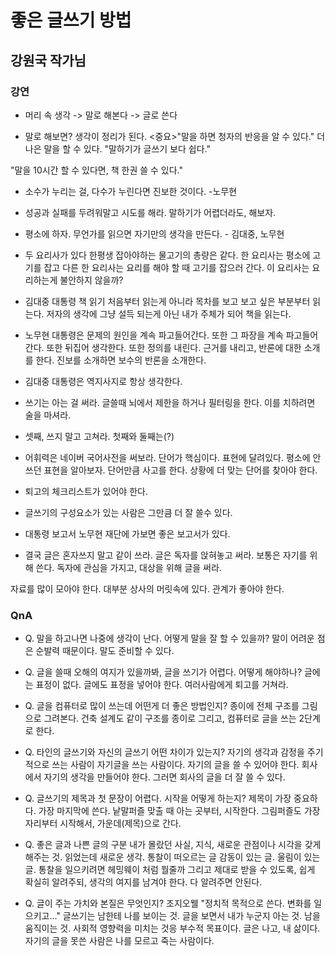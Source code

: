 # 좋은 글쓰기 방법 
## 강원국 작가님

### 강연
* 머리 속 생각 -> 말로 해본다 -> 글로 쓴다

* 말로 해보면? 생각이 정리가 된다. 
<중요>"말을 하면 청자의 반응을 알 수 있다." 더 나은 말을 할 수 있다. 
"말하기가 글쓰기 보다 쉽다."
  
"말을 10시간 할 수 있다면, 책 한권 쓸 수 있다."

* 소수가 누리는 걸, 다수가 누린다면 진보한 것이다. -노무현

* 성공과 실패를 두려워말고 시도를 해라. 
말하기가 어렵더라도, 해보자.

* 평소에 하자.
무언가를 읽으면 자기만의 생각을 만든다. - 김대중, 노무현

* 두 요리사가 있다
한평생 잡아야하는 물고기의 총량은 같다.
한 요리사는 평소에 고기를 잡고
다른 한 요리사는 요리를 해야 할 때 고기를 잡으러 간다.
이 요리사는 요리하는게 불안하지 않을까?

* 김대중 대통령 책 읽기
처음부터 읽는게 아니라 목차를 보고 보고 싶은 부분부터 읽는다. 저자의 생각에 그냥 설득 되는게 아닌 내가 주체가 되어 책을 읽는다.

* 노무현 대통령은 문제의 원인을 계속 파고들어간다.
또한 그 파장을 계속 파고들어간다.
또한 뒤집어 생각한다.
또한 정의를 내린다. 근거를 내리고, 반론에 대한 소개를 한다. 진보를 소개하면 보수의 반론을 소개한다.

* 김대중 대통령은 역지사지로 항상 생각한다.

* 쓰기는 아는 걸 써라.
글쓸때 뇌에서 제한을 하거나 필터링을 한다. 이를 치하려면 술을 마셔라.

* 셋째, 쓰지 말고 고쳐라.
첫째와 둘째는(?)

* 어휘력은 네이버 국어사전을 써보라.
단어가 핵심이다. 표현에 달려있다.
평소에 안쓰던 표현을 알아보자.
단어만큼 사고를 한다.
상황에 더 맞는 단어를 찾아야 한다.

* 퇴고의 체크리스트가 있어야 한다.

* 글쓰기의 구성요소가 있는 사람은 그만큼 더 잘 쓸수 있다.

* 대통령 보고서 
노무현 재단에 가보면 좋은 보고서가 있다.

* 결국 글은 혼자쓰지 말고 같이 쓰라.
글은 독자를 앉혀놓고 써라.
보통은 자기를 위해 쓴다.
독자에 관심을 가지고, 대상을 위해 글을 써라.

자료를 많이 모아야 한다. 대부분 상사의 머릿속에 있다. 관계가 좋아야 한다. 


### QnA
* Q. 말을 하고나면 나중에 생각이 난다. 어떻게 말을 잘 할 수 있을까?
말이 어려운 점은 순발력 때문이다.
말도 준비할 수 있다.

* Q. 글을 쓸때 오해의 여지가 있을까봐, 글을 쓰기가 어렵다. 어떻게 해야하나?
글에는 표정이 없다. 글에도 표정을 넣어야 한다.
여러사람에게 퇴고를 거쳐라.

* Q. 글을 컴퓨터로 많이 쓰는데 어떤게 더 좋은 방법인지?
종이에 전체 구조를 그림으로 그려본다. 건축 설계도 같이 구조를 종이로 그리고, 컴퓨터로 글을 쓰는 2단계로 한다.

* Q. 타인의 글쓰기와 자신의 글쓰기 어떤 차이가 있는지?
자기의 생각과 감정을 주기적으로 쓰는 사람이 자기글을 쓰는 사람이다. 
자기의 글을 쓸 수 있어야 한다.
회사에서 자기의 생각을 만들어야 한다. 
그러면 회사의 글을 더 잘 쓸 수 있다.

* Q. 글쓰기의 제목과 첫 문장이 어렵다. 시작을 어떻게 하는지?
제목이 가장 중요하다. 가장 마지막에 쓴다.
낱말퍼즐 맞출 때 아는 곳부터, 시작한다. 그림퍼즐도 가장자리부터 시작해서, 가운데(제목)으로 간다. 

* Q. 좋은 글과 나쁜 글의 구분
내가 몰랐던 사실, 지식, 새로운 관점이나 시각을 갖게 해주는 것.
읽었는데 새로운 생각. 통찰이 떠오르는 글
감동이 있는 글. 울림이 있는 글.
통찰을 일으키려면 헤밍웨이 처럼 뭘줄까 그리고 제대로 받을 수 있도록, 쉽게 확실히 알려주되, 생각의 여지를 남겨야 한다. 다 알려주면 안된다. 

* Q. 글이 주는 가치와 본질은 무엇인지?
조지오웰 "정치적 목적으로 쓴다. 변화를 일으키고..." 
글쓰기는 남한테 나를 보이는 것. 글을 보면서 내가 누군지 아는 것. 
남을 움직이는 것. 사회적 영향력을 미치는 것응 부수적 목표이다.
글은 나고, 내 삶이다. 
자기의 글을 못쓴 사람은 나를 모르고 죽는 사람이다.

